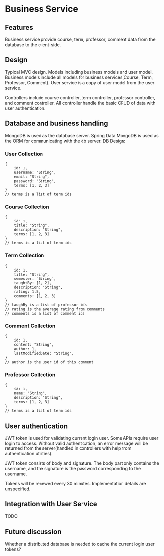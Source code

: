 # Business Service

## Features
Business service provide course, term, professor, comment data from the 
database to the client-side. 

## Design
Typical MVC design. 
Models including business models and user model. Business
models include all models for business services(Course, Term, Professor, 
Comment). User service is a copy of user model from the user service. 

Controllers include course controller, term controller, professor controller,
and comment controller. All controller handle the basic CRUD of data with 
user authentication.
 
## Database and business handling
 MongoDB is used as the database server. Spring Data MongoDB is used as the 
 ORM for communicating with the db server. 
DB Design:
### User Collection
```
{
	id: 1, 
	username: "String", 
	email: "String", 
	password: "String", 
	terms: [1, 2, 3]
}
// terms is a list of term ids
```
### Course Collection
```
{
	id: 1,
	title: "String",
	description: "String",
	terms: [1, 2, 3]
}
// terms is a list of term ids
```
### Term Collection
```
{
	id: 1,
	title: "String",
	semester: "String",
	taughtBy: [1, 2],
	description: "String",
	rating: 1.5,
	comments: [1, 2, 3]
}
// taughBy is a list of professor ids
// rating is the average rating from comments
// comments is a list of comment ids
```
### Comment Collection
```
{
	id: 1,
	content: "String",
	author: 1,
	lastModifiedDate: "String",
}
// author is the user id of this comment
```
### Professor Collection
```
{
	id: 1,
	name: "String",
	description: "String",
	terms: [1, 2, 3]
}
// terms is a list of term ids
```
## User authentication
JWT token is used for validating current login user. Some APIs require user 
login to access. Without valid authentication, an error message will be 
returned from the server(handled in controllers with help from 
authentication utilities).

JWT token consists of body and signature. The body part only contains the 
username, and the signature is the password corresponding to the username.

Tokens will be renewed every 30 minutes. Implementation details are unspecified.

## Integration with User Service
TODO

## Future discussion
Whether a distributed database is needed to cache the current login user tokens?
